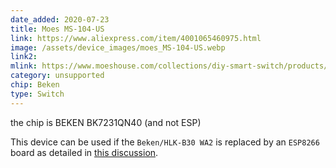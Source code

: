 ```yaml
---
date_added: 2020-07-23
title: Moes MS-104-US
link: https://www.aliexpress.com/item/4001065460975.html
image: /assets/device_images/moes_MS-104-US.webp
link2: 
mlink: https://www.moeshouse.com/collections/diy-smart-switch/products/mini-diy-wifi-smart-light-switch-single-pole-3-way-1-gang-module
category: unsupported
chip: Beken
type: Switch
---
```

the chip is BEKEN BK7231QN40 (and not ESP)

This device can be used if the `Beken/HLK-B30 WA2` is replaced by an `ESP8266` board as detailed in [this discussion](https://community.home-assistant.io/t/unkown-tuya-chip/153591/).

